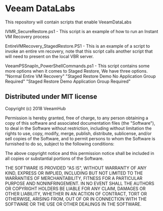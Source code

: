 # Veeam DataLabs
This repository will contain scripts that enable VeeamDataLabs

IVMR_SecureRestore.ps1 - This script is an example of how to run an Instant VM Recovery process 

EntireVMRecovery_StagedRestore.PS1 - This is an example of a script to invoke an entire vm recovery, note that this script calls another script that will need to present on the local VBR server. 

VeeamPSSnapIn_PowerShellCommands.ps1 - This script contains some more options when it comes to Staged Restore, We have three options. 
	"Normal Entire VM Recovery"
	"Staged Restore Demo No Application Group Required"
	"Staged Restore Demo Application Group Required"
	
## Distributed under MIT license

Copyright (c) 2018 VeeamHub

Permission is hereby granted, free of charge, to any person obtaining a copy of this software and associated documentation files (the "Software"), to deal in the Software without restriction, including without limitation the rights to use, copy, modify, merge, publish, distribute, sublicense, and/or sell copies of the Software, and to permit persons to whom the Software is furnished to do so, subject to the following conditions:

The above copyright notice and this permission notice shall be included in all copies or substantial portions of the Software.

THE SOFTWARE IS PROVIDED "AS IS", WITHOUT WARRANTY OF ANY KIND, EXPRESS OR IMPLIED, INCLUDING BUT NOT LIMITED TO THE WARRANTIES OF MERCHANTABILITY, FITNESS FOR A PARTICULAR PURPOSE AND NONINFRINGEMENT. IN NO EVENT SHALL THE AUTHORS OR COPYRIGHT HOLDERS BE LIABLE FOR ANY CLAIM, DAMAGES OR OTHER LIABILITY, WHETHER IN AN ACTION OF CONTRACT, TORT OR OTHERWISE, ARISING FROM, OUT OF OR IN CONNECTION WITH THE SOFTWARE OR THE USE OR OTHER DEALINGS IN THE SOFTWARE.
